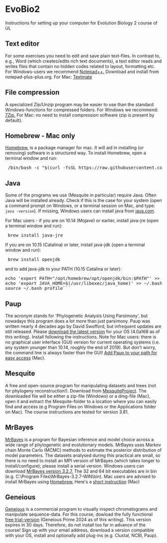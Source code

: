 # EvoBio2
Instructions for setting up your computer for Evolution Biology 2 course of UL

## Text editor
For some exercises you need to edit and save plain text-files. In contrast to, e.g., Word (which creates/edits rich text documents), a text editor reads and writes files that contain no hidden codes related to layout, formatting etc. For Windows-users we recommend [Notepad++.](https://notepad-plus-plus.org/) Download and install from notepad-plus-plus.org. For Mac: [Textmate](https://macromates.com/)

## File compression
A specialized Zip/Unzip program may be easier to use than the standard Windows-functions for compressed folders. For Windows we recommend: [7Zip.](https://7-zip.org/) For Mac: no need to install compression software (zip is present by default).

## Homebrew - Mac only
[Homebrew.](https://brew.sh/) is a package manager for mac. It will aid in installing (or removing) software in a structured way. To install Homebrew, open a terminal window and run:
<pre> /bin/bash -c "$(curl -fsSL https://raw.githubusercontent.com/Homebrew/install/HEAD/install.sh)" </pre>


## Java
Some of the programs we use (Mesquite in particular) require Java. Often Java will be installed already. Check if this is the case for your system (open a command prompt on Windows, or a terminal session on Mac, and type: ```java -version```). If missing, Windows users can install java from [java.com](https://www.java.com/en/).

For Mac users - if you are on 10.14 (Mojave) or earlier, install java-jre (open a terminal window and run): <pre> brew install java-jre </pre> If you are on 10.15 (Catalina) or later, install java-jdk (open a terminal window and run): <pre> brew install openjdk </pre> and to add java-jdk to your PATH (10.15 Catalina or later):
<pre>echo 'export PATH="/opt/homebrew/opt/openjdk/bin:$PATH"' >> ~/.bash_profile \
echo 'export JAVA_HOME=$(/usr/libexec/java_home)' >> ~/.bash_profile \
source ~/.bash_profile```</pre>


## Paup
The acronym stands for 'Phylogenetic Analysis Using Parsimony', but nowadays this program does a lot more than just parsimony. Paup was written nearly 4 decades ago by David Swofford, but infrequent updates are still released. Please [download the latest version](https://phylosolutions.com/paup-test/) for your OS (4.0a168 as of this writing). Install following the instructions. Note for Mac users: there is no graphical user interface (GUI) version for current operating systems (i.e. any system younger than 10.14, roughly the end of 2019). But don't worry, the command line is always faster than the GUI! [Add Paup to your path for easy access](Paup_mac.sh) (Mac).

## Mesquite
A free and open-source program for manipulating datasets and trees (not for phylogeny reconstruction!). Download from [MesquiteProject](https://github.com/MesquiteProject/MesquiteCore/releases). The downloaded file will be either a zip-file (Windows) or a dmg-file (Mac), open it and extract the Mesquite-folder to a location where you can easily find and access (e.g Program Files on Windows or the Applications folder on Mac). The course instructions are tested for version 3.81.

## MrBayes
[MrBayes](https://nbisweden.github.io/MrBayes/index.html) is a program for Bayesian inference and model choice across a wide range of phylogenetic and evolutionary models. MrBayes uses Markov chain Monte Carlo (MCMC) methods to estimate the posterior distribution of model parameters. The datasets analysed during this practical are small, so there is no need to install an MPI version of MrBayes (which takes longer to install/configure); please install a serial version. Windows users can download [MrBayes version 3.2.7.](https://github.com/NBISweden/MrBayes/releases/download/v3.2.7/MrBayes-3.2.7-WIN.zip) The 32 and 64 bit executables are in bin (e.g. C:\Program Files\MrBayes-3.2.7-WIN\bin\). Mac users are advised to install MrBayes using [Homebrew.](https://brew.sh/) Here's a [short instruction](MrBayes_mac.sh) (Mac)

## Geneious
[Geneious](https://www.geneious.com/features/prime) is a commercial program to visually inspect chromatograms and manipulate sequence-data. For this course, dowload the fully functional [free trial-version](https://www.geneious.com/free-trial) (Geneious Prime 2024 as of this writing). This version expires in 30 days. Therefore, do not install too far in advance of the course! Sign up with your email address, download a version compatible with your OS, install and optionally add plug-ins (e.g. Clustal, NCBI, Paup).

